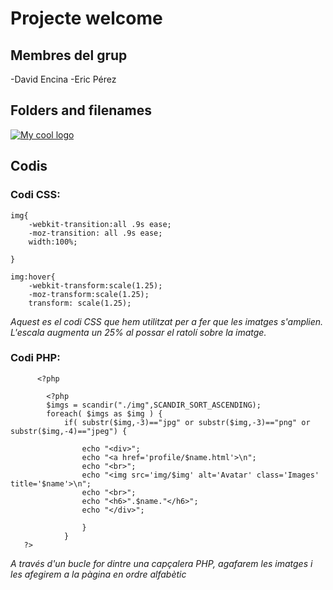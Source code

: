 # Projecte welcome

## Membres del grup 
-David Encina
-Eric Pérez

## Folders and filenames
<a href="http://www.iesesteveterradas.cat/"><img src="https://pbs.twimg.com/profile_images/478903857653620737/aNqCiRN7_400x400.jpeg" alt="My cool logo"/></a>

## Codis
### Codi CSS:

    img{
    	-webkit-transition:all .9s ease;
    	-moz-transition: all .9s ease;
    	width:100%;
    
    }
    
    img:hover{
    	-webkit-transform:scale(1.25);	
    	-moz-transform:scale(1.25);
    	transform: scale(1.25);

*Aquest es el codi CSS que hem utilitzat per a fer que les imatges s'amplien. L'escala augmenta un 25% al possar el ratolí sobre la imatge.*

### Codi PHP:

 

          <?php 
           
       		<?php 
       		$imgs = scandir("./img",SCANDIR_SORT_ASCENDING);
       		foreach( $imgs as $img ) {	
       			if( substr($img,-3)=="jpg" or substr($img,-3)=="png" or substr($img,-4)=="jpeg") {
       
       				echo "<div>";
       				echo "<a href='profile/$name.html'>\n";
       				echo "<br>";
       				echo "<img src='img/$img' alt='Avatar' class='Images' title='$name'>\n";
       				echo "<br>";
       				echo "<h6>".$name."</h6>";
       				echo "</div>";
       
       				}
       			}
       ?>

*A través d'un bucle for dintre una capçalera PHP, agafarem les imatges i les afegirem a la pàgina en ordre alfabètic*


